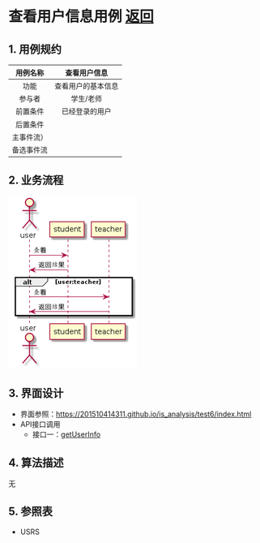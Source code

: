 ﻿# 查看用户信息用例 [返回](./REDEME.md)
## 1. 用例规约
|用例名称|查看用户信息|
|:-:|:-:|
|功能|查看用户的基本信息|
|参与者|学生/老师|
|前置条件|已经登录的用户|
|后置条件||
|主事件流）|
|备选事件流||
## 2. 业务流程
![](./shixutu/lookinfo.png)
## 3. 界面设计

 - 界面参照：https://201510414311.github.io/is_analysis/test6/index.html
 - API接口调用
    - 接口一：[getUserInfo][1]
## 4. 算法描述
无
## 5. 参照表
- USRS

  [1]: https://201510414311.github.io/is_analysis/test6/getUserInfo.md